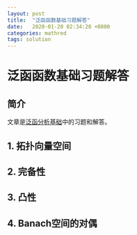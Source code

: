 ```yaml
---
layout: post
title:  "泛函函数基础习题解答"
date:   2020-01-20 02:34:20 +0800
categories: mathred
tags: solution
---
```


# 泛函函数基础习题解答

## 简介

文章是<a href="functional-analysis">泛函分析基础</a>中的习题和解答。

## 1. 拓扑向量空间

## 2. 完备性

## 3. 凸性

## 4. Banach空间的对偶
